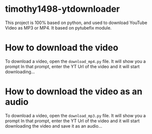 # timothy1498-ytdownloader 

This project is 100% based on python, and used to download 
YouTube Video as MP3 or MP4. It based on pytubefix module.

# How to download the video

To download a video, open the ```download_mp4.py``` file. It will show you a prompt
In that prompt, enter the YT Url of the video and it will start downloading...

# How to download the video as an audio

To download a video, open the ```download_mp3.py``` file. It will show you a prompt
In that prompt, enter the YT Url of the video and it will start downloading the video
and save it as an audio...
